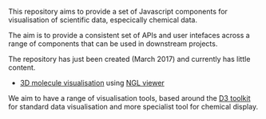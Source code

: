 This repository aims to provide a set of Javascript components for visualisation of scientific data, 
especically chemical data.

The aim is to provide a consistent set of APIs and user intefaces across a range of components that 
can be used in downstream projects.

The repository has just been created (March 2017) and currently has little content.

* [3D molecule visualisation](ngl/README.md) using [NGL viewer](https://github.com/arose/ngl)

We aim to have a range of visualisation tools, based around the [D3 toolkit](https://github.com/d3/d3)
for standard data visualisation and more specialist tool for chemical display.
